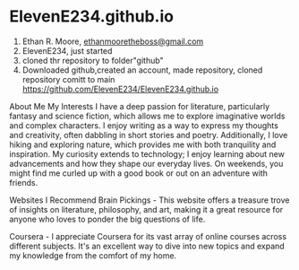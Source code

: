 # ElevenE234.github.io

1. Ethan R. Moore, ethanmooretheboss@gmail.com
2. ElevenE234, just started
3. cloned thr repository to folder"github"
4. Downloaded github,created an account, made repository, cloned repository
comitt to main
https://github.com/ElevenE234/ElevenE234.github.io

About Me
My Interests
I have a deep passion for literature, particularly fantasy and science fiction, which allows me to explore imaginative worlds and complex characters. I enjoy writing as a way to express my thoughts and creativity, often dabbling in short stories and poetry. Additionally, I love hiking and exploring nature, which provides me with both tranquility and inspiration. My curiosity extends to technology; I enjoy learning about new advancements and how they shape our everyday lives. On weekends, you might find me curled up with a good book or out on an adventure with friends.

Websites I Recommend
Brain Pickings - This website offers a treasure trove of insights on literature, philosophy, and art, making it a great resource for anyone who loves to ponder the big questions of life.

Coursera - I appreciate Coursera for its vast array of online courses across different subjects. It's an excellent way to dive into new topics and expand my knowledge from the comfort of my home.

